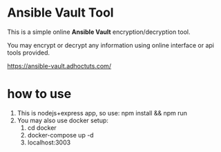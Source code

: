 # Ansible Vault Tool
This is a simple online **Ansible Vault** encryption/decryption tool. 

You may encrypt or decrypt any information using online interface or api tools provided.

https://ansible-vault.adhoctuts.com/

# how to use
1. This is nodejs+express app, so use: npm install && npm run
2. You may also use docker setup:
      1. cd docker
      2. docker-compose up -d
      3. localhost:3003
